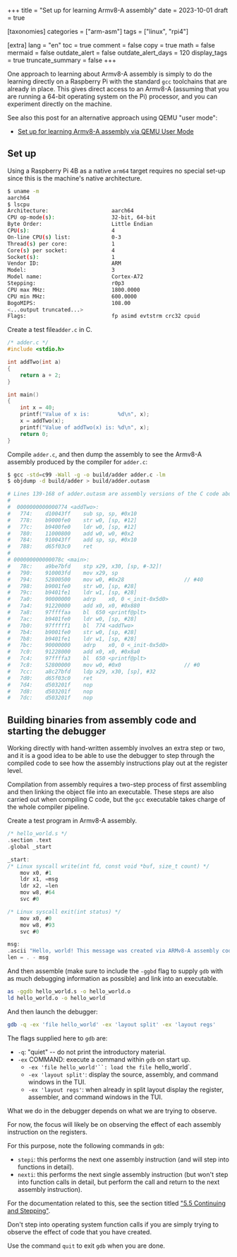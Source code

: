 +++
title = "Set up for learning Armv8-A assembly"
date = 2023-10-01
draft = true

[taxonomies]
categories = ["arm-asm"]
tags = ["linux", "rpi4"]

[extra]
lang = "en"
toc = true
comment = false
copy = true
math = false
mermaid = false
outdate_alert = false
outdate_alert_days = 120
display_tags = true
truncate_summary = false
+++

One approach to learning about Armv8-A assembly is simply to do the learning
directly on a Raspberry Pi with the standard `gcc` toolchains that are already
in place. This gives direct access to an Armv8-A (assuming that you are running
a 64-bit operating system on the Pi) processor, and you can experiment directly
on the machine.

See also this post for an alternative approach using QEMU "user mode":

- [Set up for learning Armv8-A assembly via QEMU User Mode](/posts/set-up-for-armv8-asm-qemu-user/)

## Set up

Using a Raspberry Pi 4B as a native `arm64` target requires no special set-up
since this is the machine's native architecture.

```sh
$ uname -m
aarch64
$ lscpu
Architecture:                    aarch64
CPU op-mode(s):                  32-bit, 64-bit
Byte Order:                      Little Endian
CPU(s):                          4
On-line CPU(s) list:             0-3
Thread(s) per core:              1
Core(s) per socket:              4
Socket(s):                       1
Vendor ID:                       ARM
Model:                           3
Model name:                      Cortex-A72
Stepping:                        r0p3
CPU max MHz:                     1800.0000
CPU min MHz:                     600.0000
BogoMIPS:                        108.00
<...output truncated...>
Flags:                           fp asimd evtstrm crc32 cpuid
```

Create a test file`adder.c` in C.

```c
/* adder.c */
#include <stdio.h>

int addTwo(int a)
{
    return a + 2;
}

int main()
{
    int x = 40;
    printf("Value of x is:         %d\n", x);
    x = addTwo(x);
    printf("Value of addTwo(x) is: %d\n", x);
    return 0;
}
```

Compile `adder.c`, and then dump the assembly to see the Armv8-A assembly
produced by the compiler for `adder.c`:

```sh
$ gcc -std=c99 -Wall -g -o build/adder adder.c -lm
$ objdump -d build/adder > build/adder.outasm

# Lines 139-168 of adder.outasm are assembly versions of the C code above.
#
#  0000000000000774 <addTwo>:
#   774:	d10043ff 	sub	sp, sp, #0x10
#   778:	b9000fe0 	str	w0, [sp, #12]
#   77c:	b9400fe0 	ldr	w0, [sp, #12]
#   780:	11000800 	add	w0, w0, #0x2
#   784:	910043ff 	add	sp, sp, #0x10
#   788:	d65f03c0 	ret
#
# 000000000000078c <main>:
#   78c:	a9be7bfd 	stp	x29, x30, [sp, #-32]!
#   790:	910003fd 	mov	x29, sp
#   794:	52800500 	mov	w0, #0x28                  	// #40
#   798:	b9001fe0 	str	w0, [sp, #28]
#   79c:	b9401fe1 	ldr	w1, [sp, #28]
#   7a0:	90000000 	adrp	x0, 0 <_init-0x5d0>
#   7a4:	91220000 	add	x0, x0, #0x880
#   7a8:	97ffffaa 	bl	650 <printf@plt>
#   7ac:	b9401fe0 	ldr	w0, [sp, #28]
#   7b0:	97fffff1 	bl	774 <addTwo>
#   7b4:	b9001fe0 	str	w0, [sp, #28]
#   7b8:	b9401fe1 	ldr	w1, [sp, #28]
#   7bc:	90000000 	adrp	x0, 0 <_init-0x5d0>
#   7c0:	91228000 	add	x0, x0, #0x8a0
#   7c4:	97ffffa3 	bl	650 <printf@plt>
#   7c8:	52800000 	mov	w0, #0x0                   	// #0
#   7cc:	a8c27bfd 	ldp	x29, x30, [sp], #32
#   7d0:	d65f03c0 	ret
#   7d4:	d503201f 	nop
#   7d8:	d503201f 	nop
#   7dc:	d503201f 	nop
```

## Building binaries from assembly code and starting the debugger

Working directly with hand-written assembly involves an extra step or two, and
it is a good idea to be able to use the debugger to step through the compiled
code to see how the assembly instructions play out at the register level.

Compilation from assembly requires a two-step process of first assembling and
then linking the object file into an executable. These steps are also carried
out when compiling C code, but the `gcc` executable takes charge of the whole
compiler pipeline.

Create a test program in Armv8-A assembly.

```c
/* hello_world.s */
.section .text
.global _start

_start:
/* Linux syscall write(int fd, const void *buf, size_t count) */
    mov x0, #1     
    ldr x1, =msg 
    ldr x2, =len 
    mov w8, #64 
    svc #0

/* Linux syscall exit(int status) */
    mov x0, #0 
    mov w8, #93 
    svc #0

msg:
.ascii "Hello, world! This message was created via ARMv8-A assembly code.\n"
len = . - msg
```

And then assemble (make sure to include the `-ggbd` flag to supply `gdb` with 
as much debugging information as possible) and link into an executable.

```sh
as -ggdb hello_world.s -o hello_world.o
ld hello_world.o -o hello_world
```
And then launch the debugger:

```sh
gdb -q -ex 'file hello_world' -ex 'layout split' -ex 'layout regs'
```

The flags supplied here to `gdb` are:

- `-q`: "quiet" -- do not print the introductory material.
- `-ex` COMMAND: execute a command within `gdb` on start up.
  - `-ex 'file hello_world'``: load the file `hello_world`.
  - `-ex 'layout split'`: display the source, assembly, and command windows in
    the TUI.
  - `-ex 'layout regs'`: when already in split layout display the register,
    assembler, and command windows in the TUI.

What we do in the debugger depends on what we are trying to observe.

For now, the focus will likely be on observing the effect of each assembly
instruction on the registers.

For this purpose, note the following commands in `gdb`:

- `stepi`: this performs the next one assembly instruction (and will step into
  functions in detail).
- `nexti`: this performs the next single assembly instruction (but won't step
  into function calls in detail, but perform the call and return to the next
  assembly instruction).

For the documentation related to this, see the section titled
["5.5 Continuing and Stepping"](https://sourceware.org/gdb/onlinedocs/gdb/Continuing-and-Stepping.html).

Don't step into operating system function calls if you are simply trying to
observe the effect of code that you have created.

Use the command `quit` to exit `gdb` when you are done.


